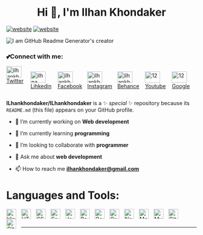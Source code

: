 <h1 align="center">Hi 👋, I'm Ilhan Khondaker</h1>


[![website](https://raw.githubusercontent.com/rahuldkjain/github-profile-readme-generator/master/src/images/icons/Social/twitter.svg)](https://codestackr.com#gh-light-mode-only)
[![website](https://raw.githubusercontent.com/rahuldkjain/github-profile-readme-generator/master/src/images/icons/Social/twitter.svg)](https://codestackr.com#gh-light-mode-only)

![I am GitHub Readme Generator's creator](https://media.giphy.com/media/RbDKaczqWovIugyJmW/giphy.gif)

<h3 align="left">💕Connect with me:</h3>
<div display:"inline"  style=" display:flex;">
<a href="https://twitter.com/IlhanKhondaker" target="blank"><img align="center"
                src="https://raw.githubusercontent.com/rahuldkjain/github-profile-readme-generator/master/src/images/icons/Social/twitter.svg"
                alt="ilhankhondaker" height="30" width="40" />Twitter</a>
 
<a href="https://www.linkedin.com/in/ilhan-khondaker-9a46b01b5/" target="blank"><img  align="center"
                src="https://raw.githubusercontent.com/rahuldkjain/github-profile-readme-generator/master/src/images/icons/Social/linked-in-alt.svg"
                alt="ilhna" height="30" width="40" />Lihkedin</a>

<a href="https://www.facebook.com/ilhan.khondaker/" target="blank"><img align="center"
                src="https://raw.githubusercontent.com/rahuldkjain/github-profile-readme-generator/master/src/images/icons/Social/facebook.svg"
                alt="ilhankhondaker" height="30" width="40" />Facebook</a> 

<a href="https://www.instagram.com/ilhankhondaker/?hl=en" target="blank"><img align="center"
                src="https://raw.githubusercontent.com/rahuldkjain/github-profile-readme-generator/master/src/images/icons/Social/instagram.svg"
                alt="ilhankhondaker" height="30" width="40" />Instagram</a>

<a href="https://www.behance.net/ilhankhondaker " target="blank"><img align="center"
                src="https://raw.githubusercontent.com/rahuldkjain/github-profile-readme-generator/master/src/images/icons/Social/behance.svg"
                alt="ilhankhondaker" height="30" width="40" />Behance</a>

<a href="https://www.youtube.com/channel/UCYzmpgr_xPjbyU7P_xWz2zw" target="blank"><img align="center"
                src="https://raw.githubusercontent.com/rahuldkjain/github-profile-readme-generator/master/src/images/icons/Social/youtube.svg"
                alt="12" height="30" width="40" />Youtube</a>

<a href="https://www.google.com/search?q=Ilhan+khondaker" target="blank"><img align="center"
                src="https://raw.githubusercontent.com/rahuldkjain/github-profile-readme-generator/master/src/images/icons/Social/google.svg"
                alt="12" height="30" width="40" />Google</a>
                
                
</div>        





**ILhankhondaker/ILhankhondaker** is a ✨ _special_ ✨ repository because its `README.md` (this file) appears on your GitHub profile.

- 🔭 I’m currently working on **Web development**

- 🌱 I’m currently learning **programming**

- 👯 I’m looking to collaborate with **programmer**

- 💬 Ask me about **web development**

- 📫 How to reach me **ilhankhondaker@gmail.com**



# Languages and Tools:

<img align="left" alt="Visual Studio Code" width="26px" src="https://cdn.jsdelivr.net/gh/devicons/devicon/icons/vscode/vscode-original.svg" style="padding-right:10px;" />
<img align="left" alt="HTML5" width="26px" src="https://cdn.jsdelivr.net/gh/devicons/devicon/icons/html5/html5-original.svg" style="padding-right:10px;" />
<img align="left" alt="CSS3" width="26px" src="https://cdn.jsdelivr.net/gh/devicons/devicon/icons/css3/css3-original.svg" style="padding-right:10px;" />
<img align="left" alt="Sass" width="26px" src="https://cdn.jsdelivr.net/gh/devicons/devicon/icons/sass/sass-original.svg" style="padding-right:10px;" />
<img align="left" alt="JavaScript" width="26px" src="https://cdn.jsdelivr.net/gh/devicons/devicon/icons/javascript/javascript-original.svg" style="padding-right:10px;" />
<img align="left" alt="React" width="26px" src="https://cdn.jsdelivr.net/gh/devicons/devicon/icons/react/react-original.svg" style="padding-right:10px;" />
<img align="left" alt="Gatsby" width="26px" src="https://cdn.jsdelivr.net/gh/devicons/devicon/icons/gatsby/gatsby-original.svg" style="padding-right:10px;" />
<img align="left" alt="GraphQL" width="26px" src="https://cdn.jsdelivr.net/gh/devicons/devicon/icons/graphql/graphql-plain.svg" style="padding-right:10px;" />
<img align="left" alt="Node.js" width="26px" src="https://cdn.jsdelivr.net/gh/devicons/devicon/icons/nodejs/nodejs-original.svg" style="padding-right:10px;" />

<img align="left" alt="MongoDB" width="26px" src="https://cdn.jsdelivr.net/gh/devicons/devicon/icons/mongodb/mongodb-original.svg" style="padding-right:10px;" />
<img align="left" alt="MySQL" width="26px" src="https://cdn.jsdelivr.net/gh/devicons/devicon/icons/mysql/mysql-original.svg" style="padding-right:10px;" />
<img align="left" alt="Git" width="26px" src="https://cdn.jsdelivr.net/gh/devicons/devicon/icons/git/git-original.svg" style="padding-right:10px;" />
<img align="left" alt="GitHub" width="26px" src="https://user-images.githubusercontent.com/3369400/139448065-39a229ba-4b06-434b-bc67-616e2ed80c8f.png" style="padding-right:10px;" />

<br />
<br />

---
